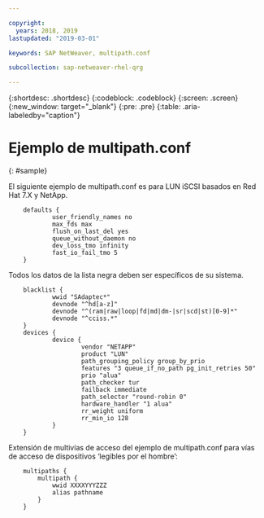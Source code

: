 ```yaml
---

copyright:
  years: 2018, 2019
lastupdated: "2019-03-01"

keywords: SAP NetWeaver, multipath.conf

subcollection: sap-netweaver-rhel-qrg

---
```


{:shortdesc: .shortdesc}
{:codeblock: .codeblock}
{:screen: .screen}
{:new_window: target="_blank"}
{:pre: .pre}
{:table: .aria-labeledby="caption"}

# Ejemplo de multipath.conf
{: #sample}

El siguiente ejemplo de multipath.conf es para LUN iSCSI basados en Red Hat 7.X y NetApp.
```
	defaults {
	        user_friendly_names no
	        max_fds max
	        flush_on_last_del yes
	        queue_without_daemon no
	        dev_loss_tmo infinity
	        fast_io_fail_tmo 5
	}
```
Todos los datos de la lista negra deben ser específicos de su sistema.
```
	blacklist {
	        wwid "SAdaptec*"
	        devnode "^hd[a-z]"
	        devnode "^(ram|raw|loop|fd|md|dm-|sr|scd|st)[0-9]*"
	        devnode "^cciss.*"
	}
	devices {
	        device {
	                vendor "NETAPP"
	                product "LUN"
	                path_grouping_policy group_by_prio
	                features "3 queue_if_no_path pg_init_retries 50"
	                prio "alua"
	                path_checker tur
	                failback immediate
	                path_selector "round-robin 0"
	                hardware_handler "1 alua"
	                rr_weight uniform
	                rr_min_io 128
	        }
	}
```

Extensión de multivías de acceso del ejemplo de multipath.conf para vías de acceso de dispositivos ‘legibles por el hombre’:
```
	multipaths {
		multipath {
			wwid XXXXYYYZZZ
			alias pathname
		}
	}
```
